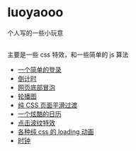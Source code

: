 <!--
 * @Author: luoyaooo
 * @Date: 2021-02-07 11:25:26
 * @LastEditors: luoyaooo
 * @LastEditTime: 2022-02-09 16:20:52
-->

# luoyaooo

个人写的一些小玩意

##

主要是一些 css 特效，和一些简单的 js 算法

-   <a href="https://roweyao.github.io/luoyaooo/demo/%E4%B8%80%E4%B8%AA%E7%82%AB%E9%85%B7%E7%9A%84%E7%99%BB%E5%BD%95%E8%A1%A8%E5%8D%95/demo.html">一个简单的登录</a>
-   <a href="https://roweyao.github.io/luoyaooo/demo/%E5%80%92%E8%AE%A1%E6%97%B6/demo.html">倒计时</a>
-   <a href="https://roweyao.github.io/luoyaooo/demo/%E5%BA%95%E9%83%A8%E5%86%92%E6%B3%A1%E7%89%B9%E6%95%88/demo.html">网页底部冒泡</a>
-   <a href="https://roweyao.github.io/luoyaooo/demo/%E8%BD%AE%E6%92%AD%E5%9B%BE/demo.html">轮播图</a>
-   <a href="https://roweyao.github.io/luoyaooo/demo/%E7%BA%AFCSS%E9%A1%B5%E9%9D%A2%E5%B9%B3%E6%BB%91%E8%BF%87%E6%B8%A1%E6%95%88%E6%9E%9C/demo.html">纯 CSS 页面平滑过渡</a>
-   <a href="https://roweyao.github.io/luoyaooo/demo/%E4%B8%80%E4%B8%AA%E7%82%AB%E9%85%B7%E7%9A%84%E6%97%A5%E6%9C%9F%E9%80%89%E6%8B%A9%E5%99%A8/demo.html">一个炫酷的日历</a>
-   <a href="https://roweyao.github.io/luoyaooo/demo/%E7%82%B9%E5%87%BB%E6%B3%A2%E7%BA%B9%E7%89%B9%E6%95%88/demo.html">点击波纹特效</a>
-   <a href="https://roweyao.github.io/luoyaooo/demo/loading/demo.html">各种纯 css 的 loading 动画</a>
-   <a href="https://roweyao.github.io/luoyaooo/demo/%E6%97%B6%E9%92%9F/demo.html">时钟</a>
